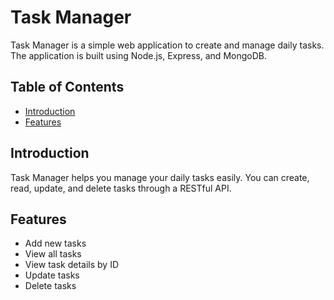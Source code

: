 # Task Manager

Task Manager is a simple web application to create and manage daily tasks. The application is built using Node.js, Express, and MongoDB.

## Table of Contents

- [Introduction](#introduction)
- [Features](#features)

## Introduction

Task Manager helps you manage your daily tasks easily. You can create, read, update, and delete tasks through a RESTful API.

## Features

- Add new tasks
- View all tasks
- View task details by ID
- Update tasks
- Delete tasks
